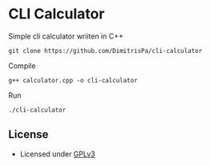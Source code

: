 # CLI Calculator

Simple cli calculator wriiten in C++

``` {.bash}
git clone https://github.com/DimitrisPa/cli-calculator
```
Compile
``` {.bash}
g++ calculator.cpp -o cli-calculator
```
Run
``` {.bash}
./cli-calculator
```

## License
- Licensed under [GPLv3](LICENSE)
